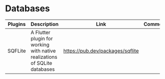 # Databases

| Plugins | Description | Link | Comments |
| --- | --- | --- | --- |
| SQFLite | A Flutter plugin for working with native realizations of SQLite databases | https://pub.dev/packages/sqflite |

